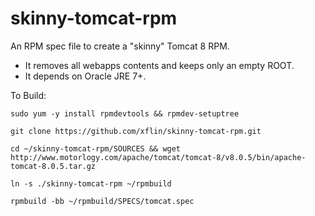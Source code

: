 skinny-tomcat-rpm
=================

An RPM spec file to create a "skinny" Tomcat 8 RPM.

* It removes all webapps contents and keeps only an empty ROOT.
* It depends on Oracle JRE 7+.

To Build:

`sudo yum -y install rpmdevtools && rpmdev-setuptree`

`git clone https://github.com/xflin/skinny-tomcat-rpm.git`

`cd ~/skinny-tomcat-rpm/SOURCES && wget http://www.motorlogy.com/apache/tomcat/tomcat-8/v8.0.5/bin/apache-tomcat-8.0.5.tar.gz`

`ln -s ./skinny-tomcat-rpm ~/rpmbuild`

`rpmbuild -bb ~/rpmbuild/SPECS/tomcat.spec`
